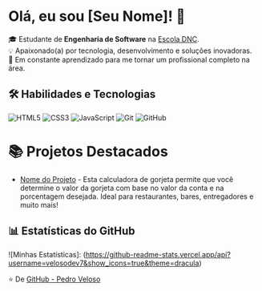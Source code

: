 # Olá, eu sou [Seu Nome]! 👋

🎓 Estudante de **Engenharia de Software** na [Escola DNC](https://www.escoladnc.com.br/).  
💡 Apaixonado(a) por tecnologia, desenvolvimento e soluções inovadoras.  
🚀 Em constante aprendizado para me tornar um profissional completo na área.

## 🛠 Habilidades e Tecnologias

![HTML5](https://img.shields.io/badge/HTML5-E34F26?style=for-the-badge&logo=html5&logoColor=white)
![CSS3](https://img.shields.io/badge/CSS3-1572B6?style=for-the-badge&logo=css3&logoColor=white)
![JavaScript](https://img.shields.io/badge/JavaScript-F7DF1E?style=for-the-badge&logo=javascript&logoColor=black)
![Git](https://img.shields.io/badge/Git-E34F26?style=for-the-badge&logo=git&logoColor=white)
![GitHub](https://img.shields.io/badge/GitHub-181717?style=for-the-badge&logo=github&logoColor=white)

# 📚 Projetos Destacados

- [Nome do Projeto]([link](https://gorjeta-calculator-six.vercel.app/)) - Esta calculadora de gorjeta permite que você determine o valor da gorjeta com base no valor da conta e na porcentagem desejada. Ideal para restaurantes, bares, entregadores e muito mais!

## 📊 Estatísticas do GitHub

![Minhas Estatísticas]: (https://github-readme-stats.vercel.app/api?username=velosodev7&show_icons=true&theme=dracula)

⭐️ De [GitHub - Pedro Veloso](https://github.com/velosodev7)
